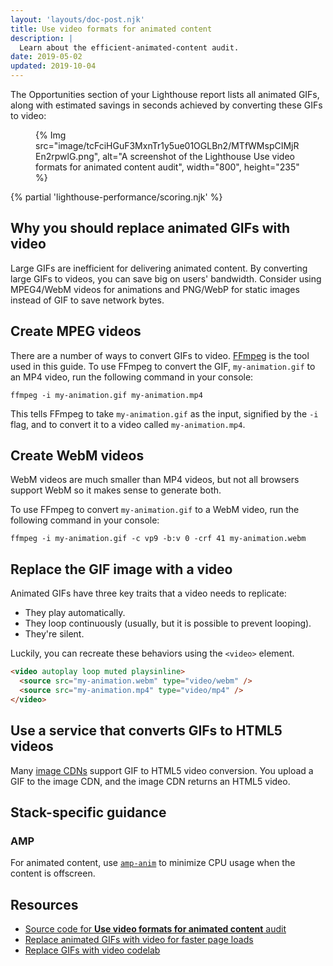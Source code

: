 ```yaml
---
layout: 'layouts/doc-post.njk'
title: Use video formats for animated content
description: |
  Learn about the efficient-animated-content audit.
date: 2019-05-02
updated: 2019-10-04
---
```


The Opportunities section of your Lighthouse report lists
all animated GIFs, along with estimated savings in seconds
achieved by converting these GIFs to video:

<figure>
  {% Img src="image/tcFciHGuF3MxnTr1y5ue01OGLBn2/MTfWMspCIMjREn2rpwlG.png", alt="A screenshot of the Lighthouse Use video formats for animated content audit", width="800", height="235" %}
</figure>

{% partial 'lighthouse-performance/scoring.njk' %}

## Why you should replace animated GIFs with video

Large GIFs are inefficient for delivering animated content.
By converting large GIFs to videos, you can save big on users' bandwidth.
Consider using MPEG4/WebM videos for animations and PNG/WebP
for static images instead of GIF to save network bytes.

## Create MPEG videos

There are a number of ways to convert GIFs to video.
[FFmpeg](https://ffmpeg.org/) is the tool used in this guide.
To use FFmpeg to convert the GIF, `my-animation.gif` to an MP4 video,
run the following command in your console:

`ffmpeg -i my-animation.gif my-animation.mp4`

This tells FFmpeg to take `my-animation.gif` as the input,
signified by the `-i` flag,
and to convert it to a video called `my-animation.mp4`.

## Create WebM videos

WebM videos are much smaller than MP4 videos,
but not all browsers support WebM so it makes sense to generate both.

To use FFmpeg to convert `my-animation.gif` to a WebM video,
run the following command in your console:

`ffmpeg -i my-animation.gif -c vp9 -b:v 0 -crf 41 my-animation.webm`

## Replace the GIF image with a video

Animated GIFs have three key traits that a video needs to replicate:

- They play automatically.
- They loop continuously (usually, but it is possible to prevent looping).
- They're silent.

Luckily, you can recreate these behaviors using the `<video>` element.

```html
<video autoplay loop muted playsinline>
  <source src="my-animation.webm" type="video/webm" />
  <source src="my-animation.mp4" type="video/mp4" />
</video>
```

## Use a service that converts GIFs to HTML5 videos

Many [image CDNs](https://web.dev/image-cdns/) support GIF to HTML5 video conversion. You upload a
GIF to the image CDN, and the image CDN returns an HTML5 video.

## Stack-specific guidance

### AMP

For animated content, use
[`amp-anim`](https://amp.dev/documentation/components/amp-anim/) to minimize CPU
usage when the content is offscreen.

## Resources

- [Source code for **Use video formats for animated content** audit](https://github.com/GoogleChrome/lighthouse/blob/master/lighthouse-core/audits/byte-efficiency/efficient-animated-content.js)
- [Replace animated GIFs with video for faster page loads](https://web.dev/replace-gifs-with-videos/)
- [Replace GIFs with video codelab](https://web.dev/codelab-replace-gifs-with-video/)
